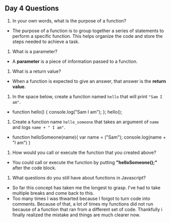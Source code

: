 ## Day 4 Questions

1. In your own words, what is the purpose of a function?

  * The purpose of a function is to group together a series of statements to perform a specific function. This helps organize the code and store the steps needed to achieve a task.

1. What is a parameter?

  * A __parameter__ is a piece of information passed to a function.

1. What is a return value?

  * When a function is expected to give an answer, that answer is the __return value__.

1. In the space below, create a function named `hello` that will print `"Sam I am"`.

  * function hello() {
    console.log("Sam I am");
  };
  hello();

1. Create a function name `hello_someone` that takes an argument of `name` and logs `name + " I am"`.
  * function helloSomeone(name){
    var name = ("Sam");
    console.log(name + "I am")
  }


1. How would you call or execute the function that you created above?
  * You could call or execute the function by putting __"helloSomeone();"__ after the code block.

1. What questions do you still have about functions in Javascript?
  * So far this concept has taken me the longest to grasp. I've had to take multiple breaks and come back to this.
  * Too many times I was thwarted because I forgot to turn code into comments. Because of that, a lot of times my functions did not run because of a function that ran from a different set of code. Thankfully i finally realized the mistake and things are much clearer now. 
